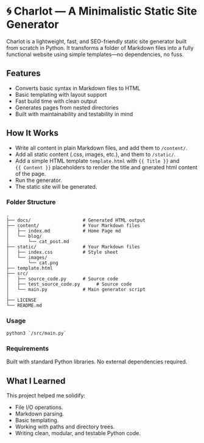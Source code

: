 # 🌀 Charlot — A Minimalistic Static Site Generator
Charlot is a lightweight, fast, and SEO-friendly static site generator built from scratch in Python. It transforms a folder of Markdown files into a fully functional website using simple templates—no dependencies, no fuss.

## Features
- Converts basic syntax in Markdown files to HTML
- Basic templating with layout support
- Fast build time with clean output
- Generates pages from nested directories
- Built with maintainability and testability in mind

## How It Works
- Write all content in plain Markdown files, and add them to `/content/`.
- Add all static content (.css, images, etc.), and them to `/static/`.
- Add a simple HTML template `template.html` with `{{ Title }}` and `{{ Content }}` placeholders to render the title and gnerated html content of the page.
- Run the generator.
- The static site will be generated.

### Folder Structure

```
.
├── docs/                   # Generated HTML output
├── content/                # Your Markdown files
│   ├── index.md            # Home Page md
│   └── blog/
│       └── cat_post.md
├── static/                 # Your Markdown files
│   ├── index.css           # Style sheet
│   └── images/
│       └── cat.png
├── template.html
├── src/
│   ├── source_code.py      # Source code
│   ├── test_source_code.py      # Source code
│   └── main.py             # Main generator script
│
├── LICENSE
└── README.md
```

### Usage

```
python3 `/src/main.py`

```

### Requirements

Built with standard Python libraries. No external dependencies required.

## What I Learned
This project helped me solidify:

- File I/O operations.
- Markdown parsing.
- Basic templating.
- Working with paths and directory trees.
- Writing clean, modular, and testable Python code.
